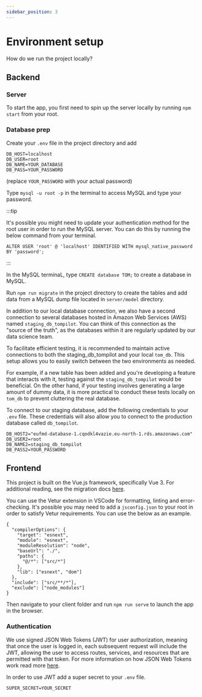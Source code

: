 ```yaml
---
sidebar_position: 3
---
```


# Environment setup

How do we run the project locally?

## Backend

### Server

To start the app, you first need to spin up the server locally by running `npm start` from your root.

### Database prep

Create your `.env` file in the project directory and add

```
DB_HOST=localhost
DB_USER=root
DB_NAME=YOUR_DATABASE
DB_PASS=YOUR_PASSWORD
```

(replace `YOUR_PASSWORD` with your actual password)

Type `mysql -u root -p` in the terminal to access MySQL and type your password.

:::tip

It's possible you might need to update your authentication method for the root user in order to run the MySQL server. You can do this by running the below command from your terminal.

`ALTER USER 'root' @ 'localhost' IDENTIFIED WITH mysql_native_password BY 'password';`

:::

In the MySQL terminaL, type `CREATE database TOM;` to create a database in MySQL.

Run `npm run migrate` in the project directory to create the tables and add data from a MySQL dump file located in `server/model` directory.

In addition to our local database connection, we also have a second connection to several databases hosted in Amazon Web Services (AWS) named `staging_db_tompilot`. You can think of this connection as the "source of the truth", as the databases within it are regularly updated by our data science team.

To facilitate efficient testing, it is recommended to maintain active connections to both the staging_db_tompilot and your local `tom_db`. This setup allows you to easily switch between the two environments as needed.

For example, if a new table has been added and you're developing a feature that interacts with it, testing against the `staging_db_tompilot` would be beneficial. On the other hand, if your testing involves generating a large amount of dummy data, it is more practical to conduct these tests locally on `tom_db` to prevent cluttering the real database.

To connect to our staging database, add the following credentials to your `.env` file. These credentials will also allow you to connect to the production database called `db_tompilot`.

```
DB_HOST2="eufmd-database-1.cqodkl4vazie.eu-north-1.rds.amazonaws.com"
DB_USER2=root
DB_NAME2=staging_db_tompilot
DB_PASS2=YOUR_PASSWORD
```

## Frontend

This project is built on the Vue.js framework, specifically Vue 3. For additional reading, see the migration docs [here](https://v3-migration.vuejs.org/).

You can use the Vetur extension in VSCode for formatting, linting and error-checking. It's possible you may need to add a `jsconfig.json` to your root in order to satisfy Vetur requirements. You can use the below as an example.

```jsonc
{
  "compilerOptions": {
    "target": "esnext",
    "module": "esnext",
    "moduleResolution": "node",
    "baseUrl": "./",
    "paths": {
      "@/*": ["src/*"]
    },
    "lib": ["esnext", "dom"]
  },
  "include": ["src/**/*"],
  "exclude": ["node_modules"]
}
```

Then navigate to your client folder and run `npm run serve` to launch the app in the browser.

### Authentication

We use signed JSON Web Tokens (JWT) for user authorization, meaning that once the user is logged in, each subsequent request will include the JWT, allowing the user to access routes, services, and resources that are permitted with that token. For more information on how JSON Web Tokens work read more [here](https://jwt.io/introduction).

In order to use JWT add a super secret to your `.env` file.

`SUPER_SECRET=YOUR_SECRET`
